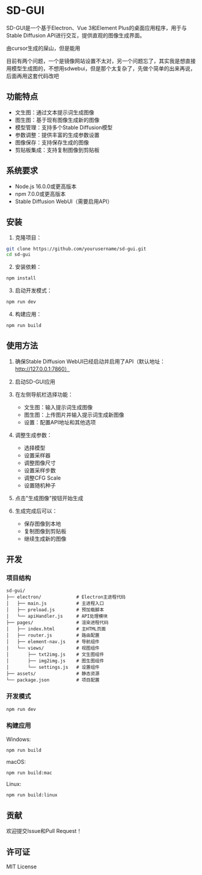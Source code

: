 # SD-GUI

SD-GUI是一个基于Electron、Vue 3和Element Plus的桌面应用程序，用于与Stable Diffusion API进行交互，提供直观的图像生成界面。

由cursor生成的屎山，但是能用

目前有两个问题，一个是镜像网站设置不太对，另一个问题忘了，其实我是想直接用模型生成图的，不想用sdwebui，但是那个太复杂了，先做个简单的出来再说，后面再用这套代码改吧

## 功能特点

- 文生图：通过文本提示词生成图像
- 图生图：基于现有图像生成新的图像
- 模型管理：支持多个Stable Diffusion模型
- 参数调整：提供丰富的生成参数设置
- 图像保存：支持保存生成的图像
- 剪贴板集成：支持复制图像到剪贴板

## 系统要求

- Node.js 16.0.0或更高版本
- npm 7.0.0或更高版本
- Stable Diffusion WebUI（需要启用API）

## 安装

1. 克隆项目：
```bash
git clone https://github.com/yourusername/sd-gui.git
cd sd-gui
```

2. 安装依赖：
```bash
npm install
```

3. 启动开发模式：
```bash
npm run dev
```

4. 构建应用：
```bash
npm run build
```

## 使用方法

1. 确保Stable Diffusion WebUI已经启动并启用了API（默认地址：http://127.0.0.1:7860）

2. 启动SD-GUI应用

3. 在左侧导航栏选择功能：
   - 文生图：输入提示词生成图像
   - 图生图：上传图片并输入提示词生成新图像
   - 设置：配置API地址和其他选项

4. 调整生成参数：
   - 选择模型
   - 设置采样器
   - 调整图像尺寸
   - 设置采样步数
   - 调整CFG Scale
   - 设置随机种子

5. 点击"生成图像"按钮开始生成

6. 生成完成后可以：
   - 保存图像到本地
   - 复制图像到剪贴板
   - 继续生成新的图像

## 开发

### 项目结构

```
sd-gui/
├── electron/             # Electron主进程代码
│   ├── main.js           # 主进程入口
│   ├── preload.js        # 预加载脚本
│   └── apiHandler.js     # API处理模块
├── pages/                # 渲染进程代码
│   ├── index.html        # 主HTML页面
│   ├── router.js         # 路由配置
│   ├── element-nav.js    # 导航组件
│   └── views/            # 视图组件
│       ├── txt2img.js    # 文生图组件
│       ├── img2img.js    # 图生图组件
│       └── settings.js   # 设置组件
├── assets/               # 静态资源
└── package.json          # 项目配置
```

### 开发模式

```bash
npm run dev
```

### 构建应用

Windows:
```bash
npm run build
```

macOS:
```bash
npm run build:mac
```

Linux:
```bash
npm run build:linux
```

## 贡献

欢迎提交Issue和Pull Request！

## 许可证

MIT License 
